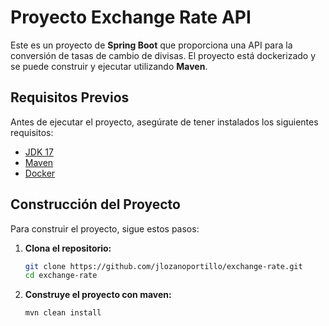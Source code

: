 # Proyecto Exchange Rate API

Este es un proyecto de **Spring Boot** que proporciona una API para la conversión de tasas de cambio de divisas. El proyecto está dockerizado y se puede construir y ejecutar utilizando **Maven**.

## Requisitos Previos

Antes de ejecutar el proyecto, asegúrate de tener instalados los siguientes requisitos:

- [JDK 17](https://www.oracle.com/java/technologies/javase/jdk17-archive-downloads.html)
- [Maven](https://maven.apache.org/download.cgi)
- [Docker](https://www.docker.com/get-started)

## Construcción del Proyecto

Para construir el proyecto, sigue estos pasos:

1. **Clona el repositorio:**

   ```bash
   git clone https://github.com/jlozanoportillo/exchange-rate.git
   cd exchange-rate

1. **Construye el proyecto con maven:**
   ```bash
   mvn clean install




